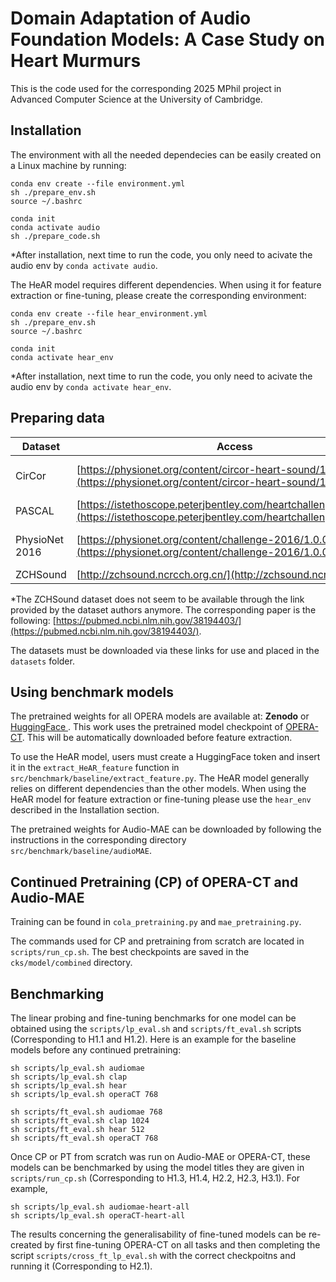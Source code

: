 # Domain Adaptation of Audio Foundation Models: A Case Study on Heart Murmurs

This is the code used for the corresponding 2025 MPhil project in Advanced Computer Science at the University of Cambridge.

## Installation

The environment with all the needed dependecies can be easily created on a Linux machine by running:
```
conda env create --file environment.yml
sh ./prepare_env.sh
source ~/.bashrc

conda init
conda activate audio
sh ./prepare_code.sh
```

*After installation, next time to run the code, you only need to acivate the audio env by `conda activate audio`.

The HeAR model requires different dependencies. When using it for feature extraction or fine-tuning, please create the corresponding environment:

```
conda env create --file hear_environment.yml
sh ./prepare_env.sh
source ~/.bashrc

conda init
conda activate hear_env
```

*After installation, next time to run the code, you only need to acivate the audio env by `conda activate hear_env`.

## Preparing data

| Dataset                                 | Access                                                       | License        |
| ---------------------------------------- | ------------------------------------------------------------ | -------------- |
| CirCor       | [https://physionet.org/content/circor-heart-sound/1.0.3/](https://physionet.org/content/circor-heart-sound/1.0.3/) | (ODC-By) v1.0         |
| PASCAL        | [https://istethoscope.peterjbentley.com/heartchallenge/index.html](https://istethoscope.peterjbentley.com/heartchallenge/index.html) |  |
| PhysioNet 2016      | [https://physionet.org/content/challenge-2016/1.0.0/](https://physionet.org/content/challenge-2016/1.0.0/) |  (ODC-By) v1.0     |
| ZCHSound         | [http://zchsound.ncrcch.org.cn/](http://zchsound.ncrcch.org.cn/)* |              |

*The ZCHSound dataset does not seem to be available through the link provided by the dataset authors anymore. The corresponding paper is the following: [https://pubmed.ncbi.nlm.nih.gov/38194403/](https://pubmed.ncbi.nlm.nih.gov/38194403/).

The datasets must be downloaded via these links for use and placed in the `datasets` folder.

## Using benchmark models

The pretrained weights for all OPERA models are available at:
__Zenodo__ or <a href="https://huggingface.co/evelyn0414/OPERA/tree/main" target="_blank"> HuggingFace </a>. This work uses the pretrained model checkpoint of [OPERA-CT](https://huggingface.co/evelyn0414/OPERA/resolve/main/encoder-operaCT.ckpt?download=true). This will be automatically downloaded before feature extraction. 

To use the HeAR model, users must create a HuggingFace token and insert it in the `extract_HeAR_feature` function in `src/benchmark/baseline/extract_feature.py`. The HeAR model generally relies on different dependencies than the other models. When using the HeAR model for feature extraction or fine-tuning please use the `hear_env` described in the Installation section.

The pretrained weights for Audio-MAE can be downloaded by following the instructions in the corresponding directory `src/benchmark/baseline/audioMAE`. 

## Continued Pretraining (CP) of OPERA-CT and Audio-MAE

Training can be found in  `cola_pretraining.py` and `mae_pretraining.py`.

The commands used for CP and pretraining from scratch are located in `scripts/run_cp.sh`. The best checkpoints are saved in the `cks/model/combined` directory.

## Benchmarking 

The linear probing and fine-tuning benchmarks for one model can be obtained using the `scripts/lp_eval.sh` and `scripts/ft_eval.sh` scripts (Corresponding to H1.1 and H1.2). Here is an example for the baseline models before any continued pretraining:

```
sh scripts/lp_eval.sh audiomae
sh scripts/lp_eval.sh clap
sh scripts/lp_eval.sh hear
sh scripts/lp_eval.sh operaCT 768

sh scripts/ft_eval.sh audiomae 768
sh scripts/ft_eval.sh clap 1024
sh scripts/ft_eval.sh hear 512
sh scripts/ft_eval.sh operaCT 768
```

Once CP or PT from scratch was run on Audio-MAE or OPERA-CT, these models can be benchmarked by using the model titles they are given in `scripts/run_cp.sh` (Corresponding to H1.3, H1.4, H2.2, H2.3, H3.1). For example,

```
sh scripts/lp_eval.sh audiomae-heart-all
sh scripts/lp_eval.sh operaCT-heart-all
```

The results concerning the generalisability of fine-tuned models can be re-created by first fine-tuning OPERA-CT on all tasks and then completing the script `scripts/cross_ft_lp_eval.sh` with the correct checkpoitns and running it (Corresponding to H2.1).

